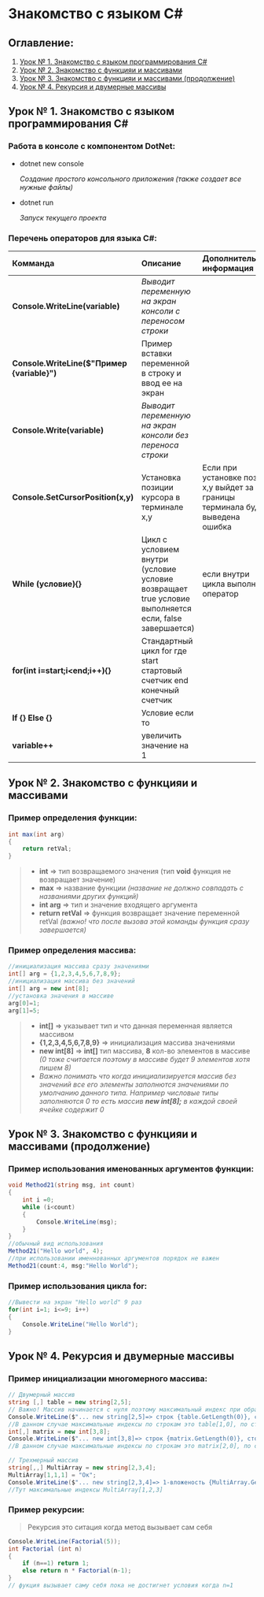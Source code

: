 # Знакомство с языком C#
## Оглавление:
1. [Урок № 1. Знакомство с языком программирования C#](#lesson1)
2. [Урок № 2. Знакомство с функцияи и массивами](#lesson2)
3. [Урок № 3. Знакомство с функцияи и массивами (продолжение)](#lesson3)
4. [Урок № 4. Рекурсия и двумерные массивы](#lesson4)

## <a name="lesson1"></a> Урок № 1. Знакомство с языком программирования C#

### **Работа в консоле c компонентом DotNet**:

* dotnet new console

    *Создание простого консольного приложения (также создает все нужные файлы)*

* dotnet run

    *Запуск текущего проекта*

### **Перечень операторов для языка C#:**

Комманда|Описание|Дополнительная информация
:-|:-|:-
**Console.WriteLine(variable)**|*Выводит переменную на экран консоли c переносом строки*
**Console.WriteLine($"Пример {variable}")**|Пример вставки переменной в строку и ввод ее на экран
**Console.Write(variable)**|*Выводит переменную на экран консоли без переноса строки*
**Console.SetCursorPosition(x,y)**|Установка позиции курсора в терминале x,y|Если при установке позии x,y выйдет за границы терминала будет выведена ошибка
**While (условие){}**|Цикл c условием внутри (условие условие возвращает true условие выполняется если, false завершается)|если внутри цикла выполнить оператор 
**for(int i=start;i<end;i++){}**|Стандартный цикл for где start стартовый счетчик end конечный счетчик|
**If {} Else {}**|Условие если то|
**variable++**|увеличить значение на 1|

## <a name="lesson2"></a> Урок № 2. Знакомство с функцияи и массивами

### Пример определения функции:

```C#
int max(int arg)
{
    return retVal;    
}
```

>* **int** => тип возвращаемого значения (тип **void** функция не возвращает значение)
>* **max** => название функции *(название не должно совпадать с названиями других функций)*
>* **int arg** => тип и значение входящего аргумента
>* **return retVal** => функция возвращает значение переменной retVal *(важно! что после вызова этой команды функция сразу завершается)*

### Пример определения массива:
```C#
//инициализация массива сразу значениями
int[] arg = {1,2,3,4,5,6,7,8,9};
//инициализация массива без значений
int[] arg = new int[8];
//установка значения в массиве
arg[0]=1;
arg[1]=5;
```
>* **int[]** => указывает тип и что данная переменная является массивом
>* **{1,2,3,4,5,6,7,8,9}** => инициализация массива значениями
>* **new int[8]** => **int[]** тип массива, **8** кол-во элементов в массиве *(0 тоже считается поэтому в массиве будет 9 элементов хотя пишем 8)*
>* *Важно понимать что когда инициализируется массив без значений все его элементы заполнются значениями по умолчанию данного типа. Например числовые типы заполняются 0 то есть массив **new int[8];** в каждой своей ячейке содержит 0*

## <a name="lesson3"></a> Урок № 3. Знакомство с функцияи и массивами (продолжение)

### Пример использования именованных аргументов функции:
```C#
void Method21(string msg, int count)
{
    int i =0;
    while (i<count)
    {
        Console.WriteLine(msg);
    }
}
//обычный вид использования
Method21("Hello world", 4);
//при использовании именнованных аргументов порядок не важен
Method21(count:4, msg:"Hello World");
```
### Пример использования цикла for:

```C#
//Вывести на экран "Hello world" 9 раз
for(int i=1; i<=9; i++)
{
    Console.WriteLine("Hello World");
}
```

## <a name="lesson4"></a> Урок № 4. Рекурсия и двумерные массивы

### Пример инициализации многомерного массива:

```C#
// Двумерный массив
string [,] table = new string[2,5];
// Важно! Массив начинается с нуля поэтому максимальный индекс при обращении на 1 меньше
Console.WriteLine($"... new string[2,5]=> строк {table.GetLength(0)}, столбцов {table.GetLength(1)}");
//В данном случае максимальные индексы по строкам это table[1,0], по столбцам это table[0,4] итого table[1,4]
int[,] matrix = new int[3,8];
Console.WriteLine($"... new int[3,8]=> строк {matrix.GetLength(0)}, столбцов {matrix.GetLength(1)}");
//В данном случае максимальные индексы по строкам это matrix[2,0], по столбцам это matrix[0,7] итого matrix[2,7]

// Трехмерный массив
string[,,] MultiArray = new string[2,3,4];
MultiArray[1,1,1] = "Ок";
Console.WriteLine($"... new string[2,3,4]=> 1-вложеность {MultiArray.GetLength(0)}, 2-вложеность  {MultiArray.GetLength(1)}, 3-вложеность  {MultiArray.GetLength(2)},");
//Тут максимальные индексы MultiArray[1,2,3]
```

### Пример рекурсии:
>Рекурсия это ситация когда метод вызывает сам себя

```C#
Console.WriteLine(Factorial(5));
int Factorial (int n)
{
    if (n==1) return 1;
    else return n * Factorial(n-1);
}
// фукция вызывает саму себя пока не достигнет условия когда n=1
```
